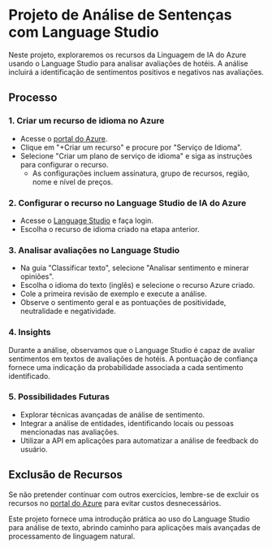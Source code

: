 # Projeto de Análise de Sentenças com Language Studio

Neste projeto, exploraremos os recursos da Linguagem de IA do Azure usando o Language Studio para analisar avaliações de hotéis. A análise incluirá a identificação de sentimentos positivos e negativos nas avaliações.

## Processo

### 1. Criar um recurso de idioma no Azure
- Acesse o [portal do Azure](https://portal.azure.com/).
- Clique em "+Criar um recurso" e procure por "Serviço de Idioma".
- Selecione "Criar um plano de serviço de idioma" e siga as instruções para configurar o recurso.
  - As configurações incluem assinatura, grupo de recursos, região, nome e nível de preços.

### 2. Configurar o recurso no Language Studio de IA do Azure
- Acesse o [Language Studio](https://language.cognitive.azure.com/) e faça login.
- Escolha o recurso de idioma criado na etapa anterior.

### 3. Analisar avaliações no Language Studio
- Na guia "Classificar texto", selecione "Analisar sentimento e minerar opiniões".
- Escolha o idioma do texto (inglês) e selecione o recurso Azure criado.
- Cole a primeira revisão de exemplo e execute a análise.
- Observe o sentimento geral e as pontuações de positividade, neutralidade e negatividade.

### 4. Insights
Durante a análise, observamos que o Language Studio é capaz de avaliar sentimentos em textos de avaliações de hotéis. A pontuação de confiança fornece uma indicação da probabilidade associada a cada sentimento identificado.

### 5. Possibilidades Futuras
- Explorar técnicas avançadas de análise de sentimento.
- Integrar a análise de entidades, identificando locais ou pessoas mencionadas nas avaliações.
- Utilizar a API em aplicações para automatizar a análise de feedback do usuário.

## Exclusão de Recursos
Se não pretender continuar com outros exercícios, lembre-se de excluir os recursos no [portal do Azure](https://portal.azure.com/) para evitar custos desnecessários.

Este projeto fornece uma introdução prática ao uso do Language Studio para análise de texto, abrindo caminho para aplicações mais avançadas de processamento de linguagem natural.
